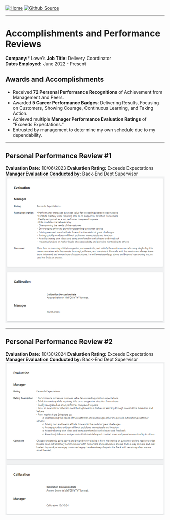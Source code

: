 <div style="display: inline-block;">
  <a href="https://breachopen.github.io/Chas-Riley/">
    <img src="https://img.shields.io/badge/Home-3ba0e6" alt="Home">
  </a>
</div>

<div style="display: inline-block;">
  <a href="https://github.com/BreachOpen/Chas-Riley/" target="_blank">
    <img src="https://img.shields.io/badge/Github_Source-3ba0e6" alt="Github Source">
  </a>
</div>

---

# Accomplishments and Performance Reviews
**Company:*** Lowe’s
**Job Title:** Delivery Coordinator <br />
**Dates Employed:** June 2022 - Present 

## **Awards and Accomplishments**
- Received **72 Personal Performance Recognitions** of Achievement from Management and Peers.
- Awarded **5 Career Performance Badges**: Delivering Results, Focusing on Customers, Showing Courage, Continuous Learning, and Taking Action.
- Achieved multiple **Manager Performance Evaluation Ratings** of “Exceeds Expectations.”
- Entrusted by management to determine my own schedule due to my dependability.

---
## Personal Performance Review #1
**Evaluation Date:** 10/06/2023
**Evaluation Rating:** Exceeds Expectations
**Manager Evaluation Conducted by:** Back-End Dept Supervisor
![1st Review](../assets/img/Review1.png)

---

## Personal Performance Review #2
**Evaluation Date:** 10/30/2024
**Evaluation Rating:** Exceeds Expectations
**Manager Evaluation Conducted by:** Back-End Dept Supervisor
![2nd Review](../assets/img/Review2.png)
